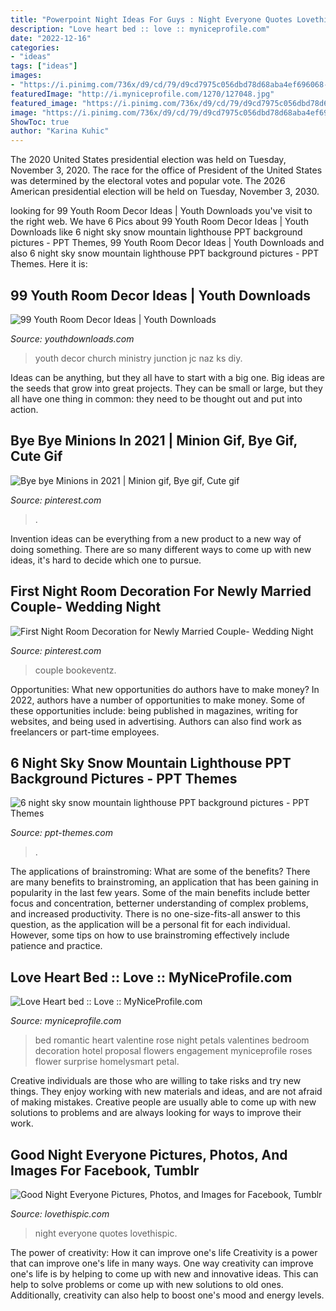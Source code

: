 ```yaml
---
title: "Powerpoint Night Ideas For Guys : Night Everyone Quotes Lovethispic"
description: "Love heart bed :: love :: myniceprofile.com"
date: "2022-12-16"
categories:
- "ideas"
tags: ["ideas"]
images:
- "https://i.pinimg.com/736x/d9/cd/79/d9cd7975c056dbd78d68aba4ef696068--minions-despicable-me-bye-bye.jpg"
featuredImage: "http://i.myniceprofile.com/1270/127048.jpg"
featured_image: "https://i.pinimg.com/736x/d9/cd/79/d9cd7975c056dbd78d68aba4ef696068--minions-despicable-me-bye-bye.jpg"
image: "https://i.pinimg.com/736x/d9/cd/79/d9cd7975c056dbd78d68aba4ef696068--minions-despicable-me-bye-bye.jpg"
ShowToc: true
author: "Karina Kuhic"
---
```



The 2020 United States presidential election was held on Tuesday, November 3, 2020. The race for the office of President of the United States was determined by the electoral votes and popular vote. The 2026 American presidential election will be held on Tuesday, November 3, 2030.

	

		
looking for 99 Youth Room Decor Ideas | Youth Downloads you've visit to the right web. We have 6 Pics about 99 Youth Room Decor Ideas | Youth Downloads like 6 night sky snow mountain lighthouse PPT background pictures - PPT Themes, 99 Youth Room Decor Ideas | Youth Downloads and also 6 night sky snow mountain lighthouse PPT background pictures - PPT Themes. Here it is:
		
    
## 99 Youth Room Decor Ideas | Youth Downloads

<img loading=lazy src="https://www.youthdownloads.com/wp-content/uploads/2016/02/IMG_0003.jpg" onerror="this.onerror=null;this.src='https://tse2.mm.bing.net/th?id=OIP.biSkV52BBhHgrKkwQfyPKwHaJ4&amp;pid=15.1';" alt="99 Youth Room Decor Ideas | Youth Downloads">

_Source: youthdownloads.com_

>youth decor church ministry junction jc naz ks diy. 

	

Ideas can be anything, but they all have to start with a big one. Big ideas are the seeds that grow into great projects. They can be small or large, but they all have one thing in common: they need to be thought out and put into action.

    
## Bye Bye Minions In 2021 | Minion Gif, Bye Gif, Cute Gif

<img loading=lazy src="https://i.pinimg.com/736x/d9/cd/79/d9cd7975c056dbd78d68aba4ef696068--minions-despicable-me-bye-bye.jpg" onerror="this.onerror=null;this.src='https://tse3.mm.bing.net/th?id=OIP.DeJ2ugmgdiAF4fQclmLoGQHaEK&amp;pid=15.1';" alt="Bye bye Minions in 2021 | Minion gif, Bye gif, Cute gif">

_Source: pinterest.com_

>. 

	

Invention ideas can be everything from a new product to a new way of doing something. There are so many different ways to come up with new ideas, it's hard to decide which one to pursue.

    
## First Night Room Decoration For Newly Married Couple- Wedding Night

<img loading=lazy src="https://i.pinimg.com/736x/10/9c/44/109c44d4746c41cd5e12be5936928919.jpg" onerror="this.onerror=null;this.src='https://tse4.mm.bing.net/th?id=OIP.Z9xFysVRT45ET8lm-1F20gHaFp&amp;pid=15.1';" alt="First Night Room Decoration for Newly Married Couple- Wedding Night">

_Source: pinterest.com_

>couple bookeventz. 

	

Opportunities: What new opportunities do authors have to make money?
In 2022, authors have a number of opportunities to make money. Some of these opportunities include: being published in magazines, writing for websites, and being used in advertising. Authors can also find work as freelancers or part-time employees.

    
## 6 Night Sky Snow Mountain Lighthouse PPT Background Pictures - PPT Themes

<img loading=lazy src="https://www.ppt-themes.com/wp-content/uploads/2020/02/1_200228135245_4.jpg" onerror="this.onerror=null;this.src='https://tse4.mm.bing.net/th?id=OIP.qdzcRKsKFLTinnyOSatO3QHaEK&amp;pid=15.1';" alt="6 night sky snow mountain lighthouse PPT background pictures - PPT Themes">

_Source: ppt-themes.com_

>. 

	

The applications of brainstroming: What are some of the benefits?
There are many benefits to brainstroming, an application that has been gaining in popularity in the last few years. Some of the main benefits include better focus and concentration, betterner understanding of complex problems, and increased productivity. There is no one-size-fits-all answer to this question, as the application will be a personal fit for each individual. However, some tips on how to use brainstroming effectively include patience and practice.

    
## Love Heart Bed :: Love :: MyNiceProfile.com

<img loading=lazy src="http://i.myniceprofile.com/1270/127048.jpg" onerror="this.onerror=null;this.src='https://tse4.mm.bing.net/th?id=OIP.ldV0FClZw5Qb6t4ecjinmQAAAA&amp;pid=15.1';" alt="Love Heart bed :: Love :: MyNiceProfile.com">

_Source: myniceprofile.com_

>bed romantic heart valentine rose night petals valentines bedroom decoration hotel proposal flowers engagement myniceprofile roses flower surprise homelysmart petal. 

	

Creative individuals are those who are willing to take risks and try new things. They enjoy working with new materials and ideas, and are not afraid of making mistakes. Creative people are usually able to come up with new solutions to problems and are always looking for ways to improve their work.

    
## Good Night Everyone Pictures, Photos, And Images For Facebook, Tumblr

<img loading=lazy src="http://www.lovethispic.com/uploaded_images/352485-Good-Night-Everyone.jpg" onerror="this.onerror=null;this.src='https://tse3.mm.bing.net/th?id=OIP.Vmol8XUQqZi6mUSRpvTstwHaJ4&amp;pid=15.1';" alt="Good Night Everyone Pictures, Photos, and Images for Facebook, Tumblr">

_Source: lovethispic.com_

>night everyone quotes lovethispic. 

	

The power of creativity: How it can improve one's life
Creativity is a power that can improve one's life in many ways. One way creativity can improve one's life is by helping to come up with new and innovative ideas. This can help to solve problems or come up with new solutions to old ones. Additionally, creativity can also help to boost one's mood and energy levels.


